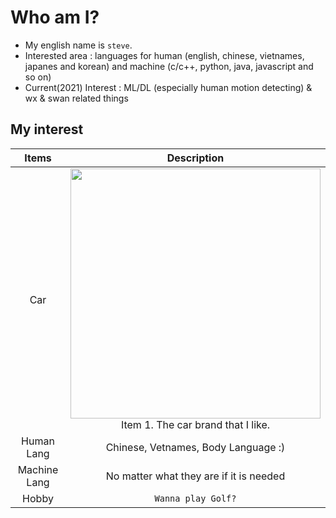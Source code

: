 # Who am I?
- My english name is `steve`.
- Interested area : languages for human (english, chinese, vietnames, japanes and korean) and machine (c/c++, python, java, javascript and so on)
- Current(2021) Interest : ML/DL (especially human motion detecting) & wx & swan related things

## My interest 
|Items|Description|
|:--:|:--:|
|Car|<img src="https://www.hyundai.com/static/images/gnb/gnb_genesis_thumb.png" width="400"><br>Item 1. The car brand that I like.|
|Human Lang|Chinese, Vetnames, Body Language :)|
|Machine Lang|No matter what they are if it is needed|
|Hobby|`Wanna play Golf?`|
